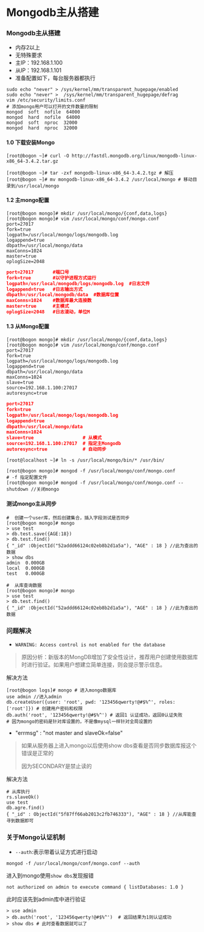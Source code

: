 # Mongodb主从搭建

### Mongodb主从搭建
- 内存2以上
- 无特殊要求
- 主IP：192.168.1.100
- 从IP：192.168.1.101
- 准备配置如下，每台服务器都执行

```shell
sudo echo "never" > /sys/kernel/mm/transparent_hugepage/enabled
sudo echo "never" >  /sys/kernel/mm/transparent_hugepage/defrag
vim /etc/security/limits.conf
# 添加mongo用户可以打开的文件数量的限制
mongod  soft  nofile  64000
mongod  hard  nofile  64000
mongod  soft  nproc  32000
mongod  hard  nproc  32000
```



#### 1.0 下载安装Mongo

```shell
[root@bogon ~]# curl -O http://fastdl.mongodb.org/linux/mongodb-linux-x86_64-3.4.2.tar.gz
```

```shell
[root@bogon ~]# tar -zxf mongodb-linux-x86_64-3.4.2.tgz # 解压 
[root@bogon ~]# mv mongodb-linux-x86_64-3.4.2 /usr/local/mongo # 移动目录到/usr/local/mongo
```

####  1.2 主mongo配置

```shell
[root@bogon mongo]# mkdir /usr/local/mongo/{conf,data,logs}
[root@bogon mongo]# vim /usr/local/mongo/conf/mongo.conf
port=27017
fork=true
logpath=/usr/local/mongo/logs/mongodb.log
logappend=true
dbpath=/usr/local/mongo/data
maxConns=1024
master=true
oplogSize=2048
```

```json
port=27017       #端口号
fork=true        #以守护进程方式运行
logpath=/usr/local/mongodb/logs/mongodb.log  #日志文件
logappend=true   #日志输出方式
dbpath=/usr/local/mongodb/data  #数据库位置
maxConns=1024    #数据库最大连接数
master=true      #主模式
oplogSize=2048   #日志滚动，单位M
```

#### 1.3 从Mongo配置

```shell
[root@bogon mongo]# mkdir /usr/local/mongo/{conf,data,logs}
[root@bogon mongo]# vim /usr/local/mongo/conf/mongo.conf
port=27017
fork=true
logpath=/usr/local/mongo/logs/mongodb.log
logappend=true
dbpath=/usr/local/mongo/data
maxConns=1024
slave=true
source=192.168.1.100:27017
autoresync=true
```

```json
port=27017
fork=true
logpath=/usr/local/mongo/logs/mongodb.log
logappend=true
dbpath=/usr/local/mongo/data
maxConns=1024
slave=true                  # 从模式
source=192.168.1.100:27017  # 指定主Mongodb
autoresync=true             # 自动同步
```

```shell
[root@localhost ~]# ln -s /usr/local/mongo/bin/* /usr/bin/
```

```shell
[root@bogon mongo]# mongod -f /usr/local/mongo/conf/mongo.conf 
# -f 指定配置文件
[root@bogon mongo]# mongod -f /usr/local/mongo/conf/mongo.conf --shutdown //关闭mongo
```

#### 测试mongo主从同步

```shell
#  创建一个user库，然后创建集合，插入字段测试是否同步
[root@bogon mongo]# mongo 
> use test
> db.test.save({AGE:18})
> db.test.find()
{ "_id" :ObjectId("52addd66124c02eb8b2d1a5a"), "AGE" : 18 } //此为查出的数据
> show dbs
admin  0.000GB
local  0.000GB
test   0.000GB

#  从库查询数据
[root@bogon mongo]# mongo 
> use test
> db.test.find()
{ "_id" :ObjectId("52addd66124c02eb8b2d1a5a"), "AGE" : 18 } //此为查出的数据
```

### 问题解决

- `WARNING: Access control is not enabled for the database`

> 原因分析：新版本的MongDB增加了安全性设计，推荐用户创建使用数据库时进行验证。如果用户想建立简单连接，则会提示警示信息。

解决方法

```shell
[root@bogon logs]# mongo # 进入mongo数据库
use admin //进入admin
db.createUser({user: 'root', pwd: '123456qwerty!@#$%^', roles: ['root']}) # 创建用户密码和权限
db.auth('root', '123456qwerty!@#$%^') # 返回1 认证成功，返回0认证失败
# 因为mongo的密码是针对库设置的，不是像mysql一样针对全局设置的
```

- "errmsg" : "not master and slaveOk=false"

> 如果从服务器上进入mongo以后使用show dbs查看是否同步数据库报这个错误是正常的
>
> 因为SECONDARY是禁止读的

解决方法

```shell
# 从库执行
rs.slaveOk()
use test
db.agre.find()
{ "_id" : ObjectId("5f87ff66ab2013c2fb746333"), "AGE" : 18 } //从库能查寻到数据即可
```



### 关于Mongo认证机制

- `--auth`:表示带着认证方式进行启动

```shell
mongod -f /usr/local/mongo/conf/mongo.conf --auth
```

进入到mongo使用`show dbs`发现报错

```shell
not authorized on admin to execute command { listDatabases: 1.0 }
```

此时应该先到admin库中进行验证

```shell
> use admin
> db.auth('root', '123456qwerty!@#$%^')  # 返回结果为1则认证成功
> show dbs # 此时查看数据就可以了
```


